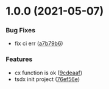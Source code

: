# 1.0.0 (2021-05-07)


### Bug Fixes

* fix ci err ([a7b79b6](https://github.com/crown3/cx/commit/a7b79b6b815c6c7864d53126a9b1d7ad6fa66841))


### Features

* cx function is ok ([9cdeaaf](https://github.com/crown3/cx/commit/9cdeaaf2a52522bc42f7fc80a3a717de5240053c))
* tsdx init project ([76ef56e](https://github.com/crown3/cx/commit/76ef56e76bd51698c0154604b18312ae434bc9fc))
